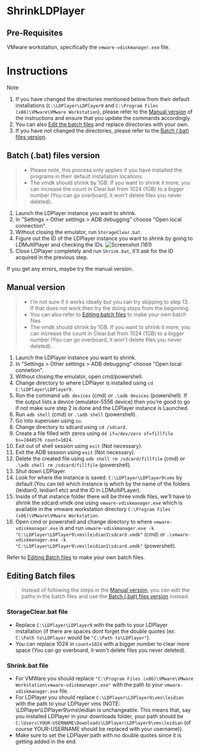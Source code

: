 # ShrinkLDPlayer

## Pre-Requisites

VMware workstation, specifically the ```vmware-vdiskmanager.exe``` file.

# Instructions

> [!NOTE]
> 1. If you have changed the directories mentioned below from their default installations (```C:\LDPlayer\LDPlayer9``` and ```C:\Program Files (x86)\VMware\VMware Workstation```), please refer to the [Manual version](#manual-version) of the instructions and ensure that you update the commands accordingly.
> 2. You can also [Edit the batch files](#editing-batch-files) and replace directories with your own.
> 3. If you have not changed the directories, please refer to the [Batch (.bat) files version](#batch-bat-files-version).

## Batch (.bat) files version

> - Please note, this process only applies if you have installed the programs in their default installation locations.
> - The vmdk should shrink by 1GB. If you want to shrink it more, you can increase the count in Clear.bat from 1024 (1GB) to a bigger number (You can go overboard, it won't delete files you never deleted).

1. Launch the LDPlayer instance you want to shrink.
2. In "Settings > Other settings > ADB debugging" choose "Open local connection".
3. Without closing the emulator, run ```StorageClear.bat```. 
4. Figure out the ID of the LDPlayer instance you want to shrink by going to LDMultiPlayer and checking the IDs.
![Screenshot (161)](https://github.com/badjtsx/ShrinkLDPlayer/assets/90721515/2c298fe9-5182-40b0-965c-7e8b0410ee4d)
6. Close LDPlayer completely and run ```Shrink.bat```, it'll ask for the ID acquired in the previous step. 

If you get any errors, maybe try the manual version.


## Manual version

> - I'm not sure if it works ideally but you can try skipping to step 13. If that does not work then try the doing steps from the beginning.
> - You can also refer to [Editing batch files](#editing-batch-files) to make your own batch files
> - The vmdk should shrink by 1GB. If you want to shrink it more, you can increase the count in Clear.bat from 1024 (1GB) to a bigger number (You can go overboard, it won't delete files you never deleted).

1. Launch the LDPlayer instance you want to shrink.
2. In "Settings > Other settings > ADB debugging" choose "Open local connetion".
3. Without closing the emulator, open cmd/powershell.
4. Change directory to where LDPlayer is installed using ```cd C:\LDPlayer\LDPlayer9```.
5. Run the command ```adb devices``` (cmd) or ```.\adb devices``` (powershell). If the output lists a device (emulator-5556   device) then you're good to go if not make sure step 2 is done and the LDPlayer instance is Launched.
6. Run ```adb shell``` (cmd) or ```.\adb shell``` (powershell).
7. Go into superuser using ```su```.
8. Change directory to sdcard using ```cd /sdcard```.
9. Create a file filled with zeros using ```dd if=/dev/zero of=fillfile bs=1048576 count=1024```.
10. Exit out of shell session using ```exit``` (Not necessary).
11. Exit the ADB session using ```exit``` (Not necessary).
12. Delete the created file using ```adb shell rm /sdcard/fillfile``` (cmd) or ```.\adb shell rm /sdcard/fillfile``` (powershell).
13. Shut down LDPlayer.
14. Look for where the instance is saved. ```C:\LDPlayer\LDPlayer9\vms``` by default (You can tell which instance is which by the name of the folders (leidian0, leidian1 etc) and the ID in LDMultiPLayer).
15. Inside of that instance folder there will be three vmdk files, we'll have to shrink the sdcard.vmdk one using ```vmware-vdiskmanager.exe``` which is available in the vmware workstation directory ```C:\Program Files (x86)\VMware\VMware Workstation```.
16. Open cmd or powershell and change directory to where ```vmware-vdiskmanager.exe``` is and run ```vmware-vdiskmanager.exe -k "C:\LDPlayer\LDPlayer9\vms\leidian1\sdcard.vmdk"``` (cmd) or ```.\vmware-vdiskmanager.exe -k "C:\LDPlayer\LDPlayer9\vms\leidian1\sdcard.vmdk"``` (powershell).

Refer to [Editing Batch files](#editing-batch-files) to make your own batch files.

## Editing Batch files

> Instead of following the steps in the [Manual version](#manual-version), you can edit the paths in the batch files and use the [Batch (.bat) files version](#batch-bat-files-version) instead.

### StorageClear.bat file 
* Replace ```C:\LDPlayer\LDPlayer9``` with the path to your LDPlayer installation (if there are spaces dont forget the double quotes (ex: ```C:\Path to\LDPlayer``` would be  ```"C:\Path to\LDPlayer"```).
* You can replace 1024 in ```count=1024``` with a bigger number to clear more space (You can go overboard, it won't delete files you never deleted).

### Shrink.bat file
* For VMWare you should replace ```"C:\Program Files (x86)\VMware\VMware Workstation\vmware-vdiskmanager.exe"``` with the path to your ```vmware-vdiskmanager.exe``` file.
*  For LDPlayer you should replace ```C:\LDPlayer\LDPlayer9\vms\leidian``` with the path to your LDPlayer vms (NOTE: \LDPlayer\LDPlayer9\vms\leidian is unchangeable. This means that, say you installed LDPlayer in your downloads folder, your path should be ```C:\Users\YOUR-USERNAME\Downloads\LDPlayer\LDPlayer9\vms\leidian``` (of course YOUR-USERNAME should be replaced with your username)).
* Make sure to set the LDPlayer path with no double quotes since it is getting added in the end.
